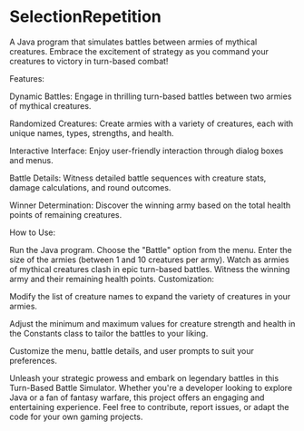 # SelectionRepetition
A Java program that simulates battles between armies of mythical creatures. Embrace the excitement of strategy as you command your creatures to victory in turn-based combat!

Features:

Dynamic Battles: Engage in thrilling turn-based battles between two armies of mythical creatures.

Randomized Creatures: Create armies with a variety of creatures, each with unique names, types, strengths, and health.

Interactive Interface: Enjoy user-friendly interaction through dialog boxes and menus.

Battle Details: Witness detailed battle sequences with creature stats, damage calculations, and round outcomes.

Winner Determination: Discover the winning army based on the total health points of remaining creatures.

How to Use:

Run the Java program.
Choose the "Battle" option from the menu.
Enter the size of the armies (between 1 and 10 creatures per army).
Watch as armies of mythical creatures clash in epic turn-based battles.
Witness the winning army and their remaining health points.
Customization:

Modify the list of creature names to expand the variety of creatures in your armies.

Adjust the minimum and maximum values for creature strength and health in the Constants class to tailor the battles to your liking.

Customize the menu, battle details, and user prompts to suit your preferences.

Unleash your strategic prowess and embark on legendary battles in this Turn-Based Battle Simulator. Whether you're a developer looking to explore Java or a fan of fantasy warfare, this project offers an engaging and entertaining experience. Feel free to contribute, report issues, or adapt the code for your own gaming projects.
